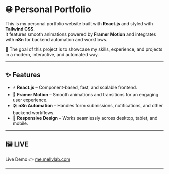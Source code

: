 # 🌐 Personal Portfolio

This is my personal portfolio website built with **React.js** and styled with **Tailwind CSS**.  
It features smooth animations powered by **Framer Motion** and integrates with **n8n** for backend automation and workflows.  

🚀 The goal of this project is to showcase my skills, experience, and projects in a modern, interactive, and automated way.

---

## ✨ Features

- ⚡ **React.js** – Component-based, fast, and scalable frontend.
- 🎨 **Framer Motion** – Smooth animations and transitions for an engaging user experience.
- 🛠️ **n8n Automation** – Handles form submissions, notifications, and other backend workflows.
- 📱 **Responsive Design** – Works seamlessly across desktop, tablet, and mobile.

---

## 🖼️ LIVE

Live Demo 👉 [me.mellylab.com](https://me.mellylab.com)

---
